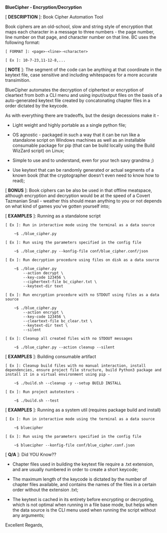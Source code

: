 **BlueCipher - Encryption/Decryption**

[ **DESCRIPTION** ]: Book Cipher Automation Tool

Book ciphers are an old-school, slow and string style of encryption that maps each character in a message to three numbers - the page number, line number on that page, and character number on that line. BC uses the following format:

    [ FORMAT ]: <page>-<line>-<character>

    [ Ex ]: 10-7-23,11-12-8,...

[ **NOTE** ]: The <character> segment of the code can be anything at that coordinate in the keytext file, case sensitive and including whitespaces for a more accurate transimition.

BlueCipher automates the decryption of ciphertext or encryption of cleartext from both a CLI menu and using input/output files on the basis of a auto-generated keytext file created by concatonating chapter files in a order dictated by the keycode.

As with everything there are tradeoffs, but the design decessions make it -

* Light weight and highly portable as a single python file;

* OS agnostic - packaged in such a way that it can be run like a standalone script on Windows machines as well as an installable consumable package for pip (that can be build locally using the Build WizZard script) on Linux;

* Simple to use and to understand, even for your tech savy grandma ;)

* Use keytext that can be randomly generated or actual segments of a known book (that the cryptographer doesn't even need to know how to read);

[ **BONUS** ]: Book ciphers can be also be used in that offline meatspace, although encryption and decryption would be at the speed of a Covert Tazmanian Snail - weather this should mean anything to you or not depends on what kind of games you've gotten yourself into;

[ **EXAMPLES** ]: Running as a standalone script

    [ Ex ]: Run in interactive mode using the terminal as a data source

        ~$ ./blue_cipher.py

    [ Ex ]: Run using the parameters specified in the config file

        ~$ ./blue_cipher.py --konfig-file conf/blue_cipher.conf/json

    [ Ex ]: Run decryption procedure using files on disk as a data source

        ~$ ./blue_cipher.py
            --action decrypt \
            --key-code 123456 \
            --ciphertext-file bc_cipher.txt \
            --keytext-dir text

    [ Ex ]: Run encryption procedure with no STDOUT using files as a data source

        ~$ ./blue_cipher.py
            --action encrypt \
            --key-code 123456 \
            --cleartext-file bc_clear.txt \
            --keytext-dir text \
            --silent

    [ Ex ]: Cleanup all created files with no STDOUT messages

        ~$ ./blue_cipher.py --action cleanup --silent

[ **EXAMPLES** ]: Building consumable artifact

    [ Ex ]: Cleanup build files with no manual interaction, install dependencies, ensure project file structure, build Python3 package and install it in a virtual environment using pip -

        ~$ ./build.sh --cleanup -y --setup BUILD INSTALL

    [ Ex ]: Run project autotesters -

        ~$ ./build.sh --test

[ **EXAMPLES** ]: Running as a system util (requires package build and install)

    [ Ex ]: Run in interactive mode using the terminal as a data source

        ~$ bluecipher

    [ Ex ]: Run using the parameters specified in the config file

        ~$ bluecipher --konfig-file conf/blue_cipher.conf.json

[ **Q/A** ]: Did YOU Know??

* Chapter files used in building the keytext file require a .txt extension, and are usually numbered in order to create a short keycode;

* The maximum length of the keycode is dictated by the number of chapter files available, and contains the names of the files in a certain order without the extension .txt;

* The keytext is cached in its entirety before encrypting or decrypting, which is not optimal when running in a file base mode, but helps when the data source is the CLI menu used when running the script without any arguments;


Excellent Regards,

